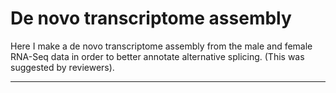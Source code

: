 # De novo transcriptome assembly

Here I make a de novo transcriptome assembly from the male and female RNA-Seq data in order to better annotate alternative splicing. (This was suggested by reviewers).

---

